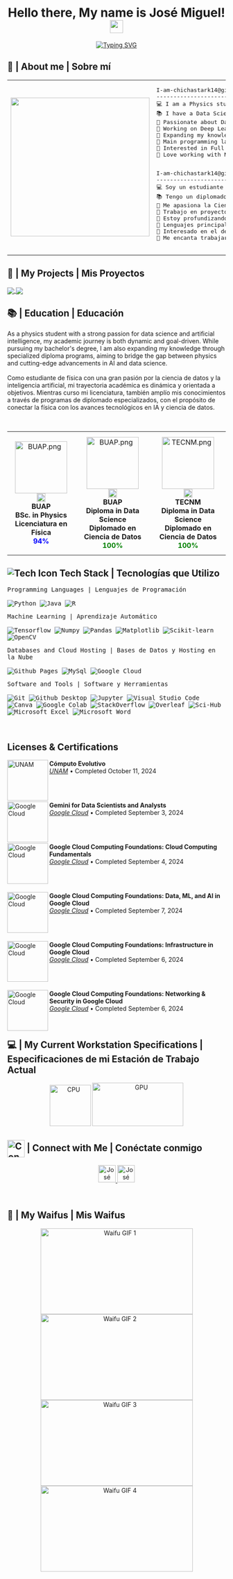 <h1 align="center">
  Hello there, My name is José Miguel! 
  <img src="https://media.giphy.com/media/hvRJCLFzcasrR4ia7z/giphy.gif" width="30" style="vertical-align: middle;">
</h1>

<!-- English and Spanish version, synchronized -->
<p align="center">
  <a href="https://github.com/DenverCoder1/readme-typing-svg">
    <img 
      src="https://readme-typing-svg.herokuapp.com?lines=Physics%20and%20Data%20Science%20Student;%20Estudiante%20de%20F%C3%ADsica%20y%20Ciencia%20de%20Datos;%20Passionate%20about%20Artificial%20Intelligence;%20Apasionado%20por%20la%20Inteligencia%20Artificial;%20Always%20learning%20new%20technologies;%20Siempre%20aprendiendo%20nuevas%20tecnolog%C3%ADas&center=true&width=600&height=45&speed=50" 
      alt="Typing SVG">
  </a>
</p>



<h2>📖 | About me | Sobre mí</h2>



<table>
  <tr>
    <td>
      <img src="https://i.postimg.cc/2SXMNGhg/15f31bcbc6ed4efeec0fa6f1c17ec7981030c751.gif" width="320">
    </td>
    <td>
      <pre>
I-am-chichastark14@github
-------------------------
💻 I am a Physics student and Data Scientist.  
📚 I have a Data Science diploma from BUAP and another from TECNM.  
📝 Passionate about Data Science and Artificial Intelligence.  
🔭 Working on Deep Learning and Machine Learning projects.  
🌱 Expanding my knowledge in Computer Vision.  
🌟 Main programming languages: Python, R.  
🚩 Interested in Full Stack Machine Learning application development.  
💖 Love working with Neural Networks.  
      </pre>
      <pre>
I-am-chichastark14@github
-------------------------
💻 Soy un estudiante de Física y Científico de Datos.  
📚 Tengo un diplomado en Ciencia de Datos por la BUAP y otro por el TECNM.  
📝 Me apasiona la Ciencia de Datos y la Inteligencia Artificial.  
🔭 Trabajo en proyectos de Aprendizaje Profundo y Aprendizaje Automático.  
🌱 Estoy profundizando mis conocimientos en Visión Artificial.  
🌟 Lenguajes principales: Python, R.  
🚩 Interesado en el desarrollo de aplicaciones full stack de Aprendizaje Automático.  
💖 Me encanta trabajar con Redes Neuronales.  
      </pre>
    </td>
  </tr>
</table>

<!-- 📂 | My Projects | Mis Proyectos -->
<h2>📂 | My Projects | Mis Proyectos</h2>

<a href="https://github.com/chichastark14/Prediccion_de_Manchas_Solares_usando_redes_neuronales">
  <img align="center" src="https://github-readme-stats.vercel.app/api/pin/?username=chichastark14&repo=Prediccion_de_Manchas_Solares_usando_redes_neuronales&theme=tokyonight" />
</a>

<a href="https://github.com/chichastark14/Estudio-Aumento-Mortalidad-Cancer-Mama-Mas-AllaDel-Crecimiento-Poblacional">
 <img align="center" src="https://github-readme-stats.vercel.app/api/pin/?username=chichastark14&repo=Estudio-Aumento-Mortalidad-Cancer-Mama-Mas-AllaDel-Crecimiento-Poblacional&theme=tokyonight" />
</a>





<h2>📚 | Education | Educación</h2>

<p>
  As a physics student with a strong passion for data science and artificial intelligence, my academic journey is both dynamic and goal-driven. While pursuing my bachelor's degree, I am also expanding my knowledge through specialized diploma programs, aiming to bridge the gap between physics and cutting-edge advancements in AI and data science.<br>
  <br>
  Como estudiante de física con una gran pasión por la ciencia de datos y la inteligencia artificial, mi trayectoria académica es dinámica y orientada a objetivos. Mientras curso mi licenciatura, también amplío mis conocimientos a través de programas de diplomado especializados, con el propósito de conectar la física con los avances tecnológicos en IA y ciencia de datos.
</p>
<br>

<div align="center">
  <table style="margin-left: auto; margin-right: auto;">
    <tr>
      <!-- Primera columna -->
      <td align="center" style="padding: 12px;">
        <img src="https://upload.wikimedia.org/wikipedia/commons/thumb/a/a7/Logo_de_la_BUAP.svg/2048px-Logo_de_la_BUAP.svg.png" width="120" alt="BUAP.png"/><br>
        <img src="https://thumbs4.imagebam.com/b9/01/da/MESRJ8V_t.png" height="20" alt="Mx.png"/><br>
        <strong>BUAP</strong><br>
        <strong>BSc. in Physics</strong> <br> <strong>Licenciatura en Física</strong><br>
        <span style="color: blue; font-weight: bold;">94%</span>
      </td>
      <!-- Segunda columna -->
      <td align="center" style="padding: 12px;">
        <img src="https://upload.wikimedia.org/wikipedia/commons/thumb/a/a7/Logo_de_la_BUAP.svg/2048px-Logo_de_la_BUAP.svg.png" width="120" alt="BUAP.png"/><br>
        <img src="https://thumbs4.imagebam.com/b9/01/da/MESRJ8V_t.png" height="20" alt="Mx.png"/><br>
        <strong>BUAP</strong><br>
        <strong>Diploma in Data Science</strong> <br> <strong>Diplomado en Ciencia de Datos</strong><br>
        <span style="color: green; font-weight: bold;">100%</span>
      </td>
      <!-- Tercera columna -->
      <td align="center" style="padding: 12px;">
        <img src="https://servicioseducativosvirtuales.milaulas.com/pluginfile.php/27/coursecat/description/tecnm.png" width="120" alt="TECNM.png"/><br>
        <img src="https://thumbs4.imagebam.com/b9/01/da/MESRJ8V_t.png" height="20" alt="Mx.png"/><br>
        <strong>TECNM</strong><br>
        <strong>Diploma in Data Science</strong> <br> <strong>Diplomado en Ciencia de Datos</strong><br>
        <span style="color: green; font-weight: bold;">100%</span>
      </td>
    </tr>
  </table>
</div>


<h2>
	<span><img alt="Tech Icon" src="https://img.shields.io/badge/Tech%20Stack-05122A?style=flat&logo=tech"></span> 
	Tech Stack | Tecnologías que Utilizo
</h2>

<div>
	<p>
		<kbd>
			<kbd>Programming Languages | Lenguajes de Programación</kbd>
			<br><br>
			<img alt="Python" src="https://img.shields.io/badge/Python-05122A?style=flat&logo=python">
			<img alt="Java" src="https://img.shields.io/badge/Java-05122A?logo=openjdk&style=flat">
			<img alt="R" src="https://img.shields.io/badge/R-05122A?logo=r&style=flat">
		</kbd>
	</p>
	<p>
		<kbd>
			<kbd>Machine Learning | Aprendizaje Automático</kbd>
			<br><br>
			<img alt="Tensorflow" src="https://img.shields.io/badge/Tensorflow-05122A?style=flat&logo=tensorflow">
			<img alt="Numpy" src="https://img.shields.io/badge/Numpy-05122A?style=flat&logo=numpy">
			<img alt="Pandas" src="https://img.shields.io/badge/Pandas-05122A?style=flat&logo=Pandas">
			<img alt="Matplotlib" src="https://img.shields.io/badge/Matplotlib-05122A?style=flat">
			<img alt="Scikit-learn" src="https://img.shields.io/badge/Scikit--learn-05122A?style=flat&logo=Scikit-learn">
			<img alt="OpenCV" src="https://img.shields.io/badge/OpenCV-05122A?style=flat&logo=OpenCV">
		</kbd>
	</p>
	<p>
		<kbd>
			<kbd>Databases and Cloud Hosting | Bases de Datos y Hosting en la Nube</kbd>
			<br><br>
			<img alt="Github Pages" src="https://img.shields.io/badge/Github%20Pages-05122A?style=flat&logo=Github">
			<img alt="MySql" src="https://img.shields.io/badge/MySql-05122A?style=flat&logo=MySql">
			<img alt="Google Cloud" src="https://img.shields.io/badge/Google%20Cloud-05122A?style=flat&logo=googlecloud">
		</kbd>
	</p>
	<p>
	<kbd>
		<kbd>Software and Tools | Software y Herramientas</kbd>
		<br><br>
		<img alt="Git" src="https://img.shields.io/badge/Git-05122A?style=flat&logo=Git">
		<img alt="Github Desktop" src="https://img.shields.io/badge/Github%20Desktop-05122A?style=flat&logo=Github">
		<img alt="Jupyter" src="https://img.shields.io/badge/Jupyter-05122A?style=flat&logo=Jupyter">
		<img alt="Visual Studio Code" src="https://img.shields.io/badge/Visual%20Studio%20Code-05122A?style=flat&logo=Visual%20Studio%20Code">
		<img alt="Canva" src="https://img.shields.io/badge/Canva-05122A?style=flat&logo=Canva">
		<img alt="Google Colab" src="https://img.shields.io/badge/Google%20Colab-05122A?style=flat&logo=Google%20Colab">
		<img alt="StackOverflow" src="https://img.shields.io/badge/StackOverflow-05122A?style=flat&logo=StackOverflow">
		<img alt="Overleaf" src="https://img.shields.io/badge/Overleaf-05122A?style=flat&logo=Overleaf">
		<img alt="Sci-Hub" src="https://img.shields.io/badge/Science%20Hub-05122A?style=flat&logo=ResearchGate">
		<!-- Agregando Excel y Word -->
		<img alt="Microsoft Excel" src="https://img.shields.io/badge/Microsoft%20Excel-05122A?style=flat&logo=microsoft">
		<img alt="Microsoft Word" src="https://img.shields.io/badge/Microsoft%20Word-05122A?style=flat&logo=microsoft">
	</kbd>
</p>

<!-- Licenses & Certifications -->
<br />
<h2>Licenses & Certifications</h2>

<!-- Cómputo Evolutivo Certification -->
<p>
	<a href="https://www.coursera.org/account/accomplishments/verify/6HG95JQUB5AH" target="_blank">
		<img align="left" height="94px" width="94px" alt="UNAM" src="https://francia.unam.mx/wp-content/uploads/2021/10/cropped-Logo-UNAM-Dorado-Square.png" />
	</a>
	<strong>Cómputo Evolutivo</strong> <br />
	<a href="https://www.coursera.org/account/accomplishments/verify/6HG95JQUB5AH" target="_blank"><em>UNAM</em></a> • Completed October 11, 2024<br />
</p><br>

<br>

<!-- Gemini for Data Scientists and Analysts Certification -->
<p>
	<a href="https://www.cloudskillsboost.google/public_profiles/8368e79a-446e-4d56-9df1-5047dea13fc6/badges/11122182?utm_medium=social&utm_source=linkedin&utm_campaign=ql-social-share" target="_blank">
		<img align="left" height="94px" width="94px" alt="Google Cloud" src="https://nubosoft.com/wp-content/uploads/2023/11/nubosoft-google-cloud.webp" />
	</a>
	<strong>Gemini for Data Scientists and Analysts</strong> <br />
	<a href="https://www.cloudskillsboost.google/public_profiles/8368e79a-446e-4d56-9df1-5047dea13fc6/badges/11122182?utm_medium=social&utm_source=linkedin&utm_campaign=ql-social-share" target="_blank"><em>Google Cloud</em></a> • Completed September 3, 2024<br />
</p><br>

<br>

<!-- Google Cloud Computing Foundations: Cloud Computing Fundamentals Certification -->
<p>
	<a href="https://www.cloudskillsboost.google/public_profiles/8368e79a-446e-4d56-9df1-5047dea13fc6/badges/11124926?utm_medium=social&utm_source=linkedin&utm_campaign=ql-social-share" target="_blank">
		<img align="left" height="94px" width="94px" alt="Google Cloud" src="https://nubosoft.com/wp-content/uploads/2023/11/nubosoft-google-cloud.webp" />
	</a>
	<strong>Google Cloud Computing Foundations: Cloud Computing Fundamentals</strong> <br />
	<a href="https://www.cloudskillsboost.google/public_profiles/8368e79a-446e-4d56-9df1-5047dea13fc6/badges/11124926?utm_medium=social&utm_source=linkedin&utm_campaign=ql-social-share" target="_blank"><em>Google Cloud</em></a> • Completed September 4, 2024<br />
</p><br>

<br>

<!-- Google Cloud Computing Foundations: Data, ML, and AI in Google Cloud Certification -->
<p>
	<a href="https://www.cloudskillsboost.google/public_profiles/8368e79a-446e-4d56-9df1-5047dea13fc6/badges/11224129?utm_medium=social&utm_source=linkedin&utm_campaign=ql-social-share" target="_blank">
		<img align="left" height="94px" width="94px" alt="Google Cloud" src="https://nubosoft.com/wp-content/uploads/2023/11/nubosoft-google-cloud.webp" />
	</a>
	<strong>Google Cloud Computing Foundations: Data, ML, and AI in Google Cloud</strong> <br />
	<a href="https://www.cloudskillsboost.google/public_profiles/8368e79a-446e-4d56-9df1-5047dea13fc6/badges/11224129?utm_medium=social&utm_source=linkedin&utm_campaign=ql-social-share" target="_blank"><em>Google Cloud</em></a> • Completed September 7, 2024<br />
</p><br>

<br>
<!-- Google Cloud Computing Foundations: Infrastructure in Google Cloud Certification -->
<p>
	<a href="https://www.cloudskillsboost.google/public_profiles/8368e79a-446e-4d56-9df1-5047dea13fc6/badges/11179395?locale=es&utm_medium=social&utm_source=linkedin&utm_campaign=ql-social-share" target="_blank">
		<img align="left" height="94px" width="94px" alt="Google Cloud" src="https://nubosoft.com/wp-content/uploads/2023/11/nubosoft-google-cloud.webp" />
	</a>
	<strong>Google Cloud Computing Foundations: Infrastructure in Google Cloud</strong> <br />
	<a href="https://www.cloudskillsboost.google/public_profiles/8368e79a-446e-4d56-9df1-5047dea13fc6/badges/11179395?locale=es&utm_medium=social&utm_source=linkedin&utm_campaign=ql-social-share" target="_blank"><em>Google Cloud</em></a> • Completed September 6, 2024<br />
</p><br>

<br>

<!-- Google Cloud Computing Foundations: Networking & Security in Google Cloud Certification -->
<p>
	<a href="https://www.cloudskillsboost.google/public_profiles/8368e79a-446e-4d56-9df1-5047dea13fc6/badges/11202692?utm_medium=social&utm_source=linkedin&utm_campaign=ql-social-share" target="_blank">
		<img align="left" height="94px" width="94px" alt="Google Cloud" src="https://nubosoft.com/wp-content/uploads/2023/11/nubosoft-google-cloud.webp" />
	</a>
	<strong>Google Cloud Computing Foundations: Networking & Security in Google Cloud</strong> <br />
	<a href="https://www.cloudskillsboost.google/public_profiles/8368e79a-446e-4d56-9df1-5047dea13fc6/badges/11202692?utm_medium=social&utm_source=linkedin&utm_campaign=ql-social-share" target="_blank"><em>Google Cloud</em></a> • Completed September 6, 2024<br />
</p><br>







<h2>💻 | My Current Workstation Specifications | Especificaciones de mi Estación de Trabajo Actual</h2>

<div align="center">
  <img src="https://upload.wikimedia.org/wikipedia/commons/thumb/d/d0/Intel_Core_i5_2020_logo.svg/2048px-Intel_Core_i5_2020_logo.svg.png" width="95" height="95" alt="CPU"/>
  
  <img src="https://www.cyberpuerta.mx/out/pictures/badge-manager/GTX-1650.png" width="210" height="100" alt="GPU"/>
</div>

<h2><img src="https://cdn-icons-png.flaticon.com/512/8102/8102780.png" width="40" alt="Connect with Me" style="vertical-align: middle;"> | Connect with Me | Conéctate conmigo</h2>

<p align="center"><!-----Social Accounts------>

<p align="center">
  <!-- LinkedIn Icon -->
  <a href="https://www.linkedin.com/in/josé-miguel-moreno-santiago-11505327a">
    <img border="0" alt="José Miguel Moreno's LinkedIn" src="https://cdn-icons-png.flaticon.com/512/145/145807.png" width="40"/>
  </a>

  <!-- Email Icon -->
  <a href="mailto:jmms.stark@gmail.com">
    <img border="0" alt="José Miguel Moreno's Mail" src="https://static.vecteezy.com/system/resources/previews/016/716/465/non_2x/gmail-icon-free-png.png" width="40"/>
  </a>
</p>

<br>

<h2>💖 | My Waifus | Mis Waifus</h2>

<div align="center">

  <!-- GIF 1 -->
  <img src="https://giffiles.alphacoders.com/222/222812.gif" width="351" height="198" alt="Waifu GIF 1"/>
  
  <!-- GIF 2 -->
  <img src="https://www.icegif.com/wp-content/uploads/2022/10/icegif-1806.gif" width="351" height="198" alt="Waifu GIF 2"/>
  
  <!-- GIF 3 -->
  <img src="https://i.gifer.com/MmFN.gif" width="351" height="198" alt="Waifu GIF 3"/> 
  
  <!-- GIF 4 (Verifica que la URL esté correcta) -->
  <img src="https://media.tenor.com/tBXdvbMUNxAAAAAM/boa-hancock-warlord-of-the-sea.gif" width="351" height="198" alt="Waifu GIF 4"/>
  
</div>
